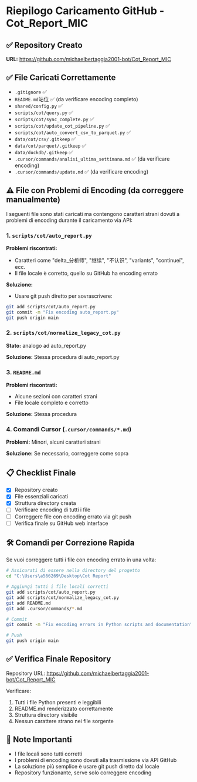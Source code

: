 # Riepilogo Caricamento GitHub - Cot_Report_MIC

## ✅ Repository Creato
**URL:** https://github.com/michaelbertaggia2001-bot/Cot_Report_MIC

## ✅ File Caricati Correttamente
- `.gitignore` ✅
- `README.md`站位 ✅ (da verificare encoding completo)
- `shared/config.py` ✅
- `scripts/cot/query.py` ✅
- `scripts/cot/sync_complete.py` ✅
- `scripts/cot/update_cot_pipeline.py` ✅
- `scripts/cot/auto_convert_csv_to_parquet.py` ✅
- `data/cot/csv/.gitkeep` ✅
- `data/cot/parquet/.gitkeep` ✅
- `data/duckdb/.gitkeep` ✅
- `.cursor/commands/analisi_ultima_settimana.md` ✅ (da verificare encoding)
- `.cursor/commands/update.md` ✅ (da verificare encoding)

## ⚠️ File con Problemi di Encoding (da correggere manualmente)
I seguenti file sono stati caricati ma contengono caratteri strani dovuti a problemi di encoding durante il caricamento via API:

### 1. `scripts/cot/auto_report.py`
**Problemi riscontrati:**
- Caratteri come "delta_分析师", "继续", "不认识", "variants", "continueї", ecc.
- Il file locale è corretto, quello su GitHub ha encoding errato

**Soluzione:**
- Usare git push diretto per sovrascrivere:
```bash
git add scripts/cot/auto_report.py
git commit -m "Fix encoding auto_report.py"
git push origin main
```

### 2. `scripts/cot/normalize_legacy_cot.py`
**Stato:** analogo ad auto_report.py

**Soluzione:** Stessa procedura di auto_report.py

### 3. `README.md`
**Problemi riscontrati:**
- Alcune sezioni con caratteri strani
- File locale completo e corretto

**Soluzione:** Stessa procedura

### 4. Comandi Cursor (`.cursor/commands/*.md`)
**Problemi:** Minori, alcuni caratteri strani

**Soluzione:** Se necessario, correggere come sopra

## 📋 Checklist Finale

- [x] Repository creato
- [x] File essenziali caricati
- [x] Struttura directory creata
- [ ] Verificare encoding di tutti i file
- [ ] Correggere file con encoding errato via git push
- [ ] Verifica finale su GitHub web interface

## 🛠️ Comandi per Correzione Rapida

Se vuoi correggere tutti i file con encoding errato in una volta:

```bash
# Assicurati di essere nella directory del progetto
cd "C:\Users\a566269\Desktop\Cot Report"

# Aggiungi tutti i file locali corretti
git add scripts/cot/auto_report.py
git add scripts/cot/normalize_legacy_cot.py
git add README.md
git add .cursor/commands/*.md

# Commit
git commit -m "Fix encoding errors in Python scripts and documentation"

# Push
git push origin main
```

## ✅ Verifica Finale Repository

Repository URL: https://github.com/michaelbertaggia2001-bot/Cot_Report_MIC

Verificare:
1. Tutti i file Python presenti e leggibili
2. README.md renderizzato correttamente
3. Struttura directory visibile
4. Nessun carattere strano nei file sorgente

## 📝 Note Importanti

- I file locali sono tutti corretti
- I problemi di encoding sono dovuti alla trasmissione via API GitHub
- La soluzione più semplice è usare git push diretto dal locale
- Repository funzionante, serve solo correggere encoding

